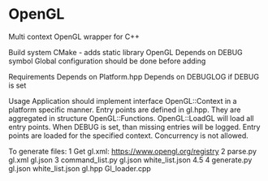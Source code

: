# OpenGL
Multi context OpenGL wrapper for C++

Build system
CMake - adds static library OpenGL
Depends on DEBUG symbol
Global configuration should be done before adding

Requirements
Depends on Platform.hpp
Depends on DEBUGLOG if DEBUG is set

Usage
Application should implement interface OpenGL::Context in a platform specific manner.
Entry points are defined in gl.hpp. They are aggregated in structure OpenGL::Functions.
OpenGL::LoadGL will load all entry points. When DEBUG is set, than missing entries will be logged.
	Entry points are loaded for the specified context. Concurrency is not allowed.


To generate files:
1 Get gl.xml: https://www.opengl.org/registry
2 parse.py gl.xml gl.json
3 command_list.py gl.json white_list.json 4.5
4 generate.py gl.json white_list.json gl.hpp Gl_loader.cpp
